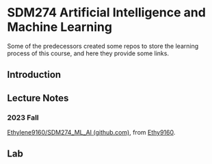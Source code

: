 # SDM274 Artificial Intelligence and Machine Learning

Some of the predecessors created some repos to store the learning process of this course, and here they provide some links.

## Introduction



## Lecture Notes

### 2023 Fall

[Ethylene9160/SDM274_ML_AI (github.com)](https://github.com/Ethylene9160/SDM274_ML_AI), from [Ethy9160](https://github.com/Ethylene9160).



## Lab





